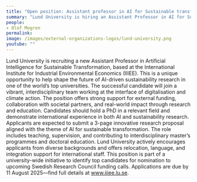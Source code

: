 ```yaml
---
title: "Open position: Assistant professor in AI for Sustainable transformation"
summary: "Lund University is hiring an Assistant Professor in AI for Sustainable Transformation at the IIIEE, focusing on cutting-edge interdisciplinary research that bridges digital technologies and climate action. The position offers strong support for external funding, teaching, and collaboration with societal partners, with a pathway to permanent employment. Applications are open until 11 August 2025, and international researchers are especially encouraged to apply."
people:
- Olof Mogren
permalink: 
image: /images/external-organizations-logos/lund-university.png
youtube: ""
--- 
```


Lund University is recruiting a new Assistant Professor in Artificial Intelligence for Sustainable Transformation, based at the International Institute for Industrial Environmental Economics (IIIEE).
This is a unique opportunity to help shape the future of AI-driven sustainability research in one of the world’s top universities.
The successful candidate will join a vibrant, interdisciplinary team working at the interface of digitalisation and climate action.
The position offers strong support for external funding, collaboration with societal partners, and real-world impact through research and education.
Candidates should hold a PhD in a relevant field and demonstrate international experience in both AI and sustainability research.
Applicants are expected to submit a 3-page innovative research proposal aligned with the theme of AI for sustainable transformation.
The role includes teaching, supervision, and contributing to interdisciplinary master’s programmes and doctoral education.
Lund University actively encourages applicants from diverse backgrounds and offers relocation, language, and integration support for international staff.
This position is part of a university-wide initiative to identify top candidates for nomination to upcoming Swedish Research Council funding calls.
Applications are due by 11 August 2025—find full details at www.iiiee.lu.se.
